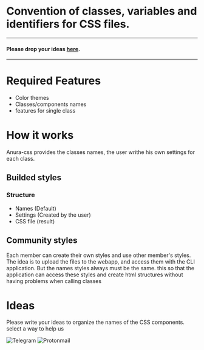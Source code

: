 # Convention of classes, variables and identifiers for CSS files.
---
#### Please drop your ideas [here](#Ideas).
---
# Required Features

- Color themes
- Classes/components names
- features for single class

# How it works

Anura-css provides the classes names, the user writhe his own settings for each class.

## Builded styles
### Structure

- Names (Default)
- Settings (Created by the user)
- CSS file (result)

## Community styles

Each member can create their own styles and use other member's styles. The idea is to upload the files to the webapp, and access them with the CLI application. But the names styles always must be the same. this so that the application can access these styles and create html structures without having problems when calling classes

# Ideas

Please write your ideas to organize the names of the CSS components.
select a way to help us

![Telegram](https://img.shields.io/badge/Telegram-2CA5E0?style=for-the-badge&logo=telegram&logoColor=white)
![Protonmail](https://img.shields.io/badge/ProtonMail-8B89CC?style=for-the-badge&logo=protonmail&logoColor=white)
